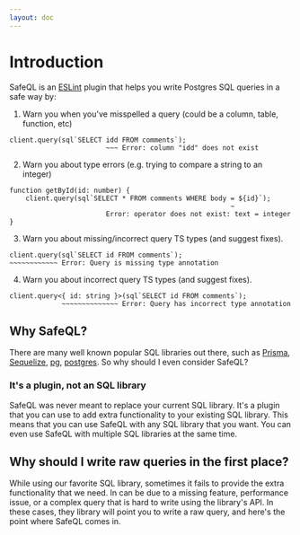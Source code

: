 ```yaml
---
layout: doc
---
```


# Introduction

SafeQL is an [ESLint](https://eslint.org/) plugin that helps you write Postgres SQL queries in a safe way by:

1. Warn you when you've misspelled a query (could be a column, table, function, etc)

<div class="error">

```typescript{2}
client.query(sql`SELECT idd FROM comments`);
                        ~~~ Error: column "idd" does not exist
```

</div>

2. Warn you about type errors (e.g. trying to compare a string to an integer)

<div class="error">

```typescript{3-4}
function getById(id: number) {
    client.query(sql`SELECT * FROM comments WHERE body = ${id}`);
                                                       ~
                        Error: operator does not exist: text = integer
}
```

</div>

3. Warn you about missing/incorrect query TS types (and suggest fixes).

<div class="error">

```typescript{2}
client.query(sql`SELECT id FROM comments`);
~~~~~~~~~~~~ Error: Query is missing type annotation
```

</div>

4. Warn you about incorrect query TS types (and suggest fixes).


<div class="error">

```typescript{2}
client.query<{ id: string }>(sql`SELECT id FROM comments`);
             ~~~~~~~~~~~~~~ Error: Query has incorrect type annotation
```

</div>

## Why SafeQL?

There are many well known popular SQL libraries out there, such as [Prisma](https://www.prisma.io/), [Sequelize](https://sequelize.org/), [pg](https://node-postgres.com/), [postgres](https://github.com/porsager/postgres). So why should I even consider SafeQL?

### It's a plugin, not an SQL library

SafeQL was never meant to replace your current SQL library. It's a plugin that you can use to add extra functionality to your existing SQL library. This means that you can use SafeQL with any SQL library that you want. You can even use SafeQL with multiple SQL libraries at the same time.

## Why should I write raw queries in the first place?

While using our favorite SQL library, sometimes it fails to provide the extra functionality that we need.
In can be due to a missing feature, performance issue, or a complex query that is hard to write using the library's API.
In these cases, they library will point you to write a raw query, and here's the point where SafeQL comes in.
